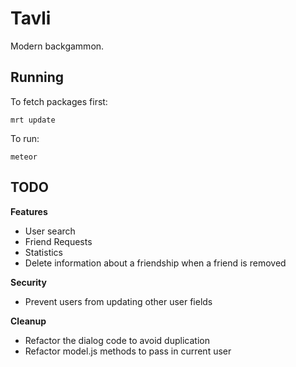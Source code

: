 # Tavli

Modern backgammon.

## Running

To fetch packages first:

``` mrt update ```

To run:

``` meteor ```

## TODO

**Features**
* User search
* Friend Requests
* Statistics
* Delete information about a friendship when a friend is removed

**Security**
* Prevent users from updating other user fields

**Cleanup**
* Refactor the dialog code to avoid duplication
* Refactor model.js methods to pass in current user

